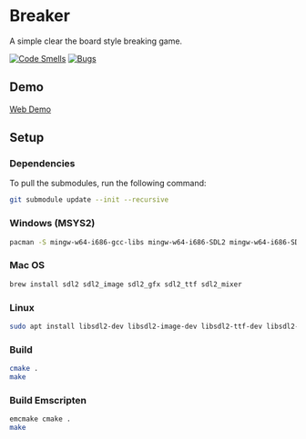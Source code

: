 # Breaker

A simple clear the board style breaking game.

[![Code Smells](https://sonarcloud.io/api/project_badges/measure?project=AdsGames_Breaker&metric=code_smells)](https://sonarcloud.io/summary/new_code?id=AdsGames_Breaker)
[![Bugs](https://sonarcloud.io/api/project_badges/measure?project=AdsGames_Breaker&metric=bugs)](https://sonarcloud.io/summary/new_code?id=AdsGames_Breaker)

## Demo

[Web Demo](https://adsgames.github.io/breaker/)

## Setup

### Dependencies

To pull the submodules, run the following command:

```bash
git submodule update --init --recursive
```

### Windows (MSYS2)

```bash
pacman -S mingw-w64-i686-gcc-libs mingw-w64-i686-SDL2 mingw-w64-i686-SDL2_mixer mingw-w64-i686-SDL2_image mingw-w64-i686-SDL2_ttf mingw-w64-i686-SDL2_gfx
```

### Mac OS

```bash
brew install sdl2 sdl2_image sdl2_gfx sdl2_ttf sdl2_mixer
```

### Linux

```bash
sudo apt install libsdl2-dev libsdl2-image-dev libsdl2-ttf-dev libsdl2-mixer-dev libsdl2-gfx-dev
```

### Build

```bash
cmake .
make
```

### Build Emscripten

```bash
emcmake cmake .
make
```
